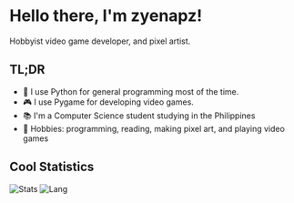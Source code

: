 <h1>Hello there, I'm zyenapz!</h1>
<p>Hobbyist video game developer, and pixel artist.</p>

## TL;DR
- 🐍 I use Python for general programming most of the time.
- 🎮 I use Pygame for developing video games.
- 📚 I'm a Computer Science student studying in the Philippines
- 💪 Hobbies: programming, reading, making pixel art, and playing video games

## Cool Statistics
![Stats](https://github-readme-stats.vercel.app/api?username=zyenapz&&show_icons=true&title_color=C60C85&icon_color=C60C85&text_color=F2386D&bg_color=FFFFFF)
![Lang](https://github-readme-stats.vercel.app/api/top-langs/?username=zyenapz&layout=compact&title_color=C60C85&bg_color=FFFFFF&text_color=C60C85)
